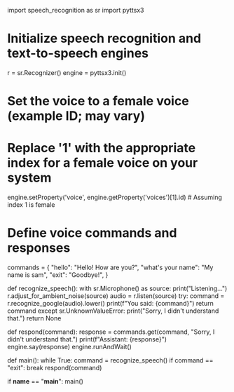 import speech_recognition as sr
import pyttsx3

# Initialize speech recognition and text-to-speech engines
r = sr.Recognizer()
engine = pyttsx3.init()

# Set the voice to a female voice (example ID; may vary)
# Replace '1' with the appropriate index for a female voice on your system
engine.setProperty('voice', engine.getProperty('voices')[1].id)  # Assuming index 1 is female

# Define voice commands and responses
commands = {
    "hello": "Hello! How are you?",
    "what's your name": "My name is sam",
    "exit": "Goodbye!",
}

def recognize_speech():
    with sr.Microphone() as source:
        print("Listening...")
        r.adjust_for_ambient_noise(source)
        audio = r.listen(source)
        try:
            command = r.recognize_google(audio).lower()
            print(f"You said: {command}")
            return command
        except sr.UnknownValueError:
            print("Sorry, I didn't understand that.")
            return None

def respond(command):
    response = commands.get(command, "Sorry, I didn't understand that.")
    print(f"Assistant: {response}")
    engine.say(response)
    engine.runAndWait()

def main():
    while True:
        command = recognize_speech()
        if command == "exit":
            break
        respond(command)

if __name__ == "__main__":
    main()
